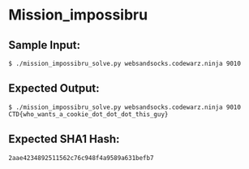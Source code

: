 # Mission_impossibru

## Sample Input:

```
$ ./mission_impossibru_solve.py websandsocks.codewarz.ninja 9010
```
## Expected Output:

```
$ ./mission_impossibru_solve.py websandsocks.codewarz.ninja 9010
CTD{who_wants_a_cookie_dot_dot_dot_this_guy}
```
## Expected SHA1 Hash:

```
2aae4234892511562c76c948f4a9589a631befb7
```
